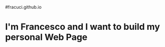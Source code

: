 #fracuci.github.io

<!DOCTYPE html>

<html>
	<head>
		<title>Fracuci</title>
	</head>
	<body>	
		<h1> I'm Francesco and I want to build my personal Web Page </h1>
	</body>
</html>